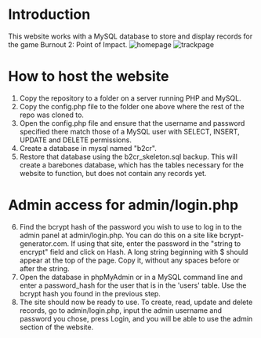 # Introduction
This website works with a MySQL database to store and display records for the game Burnout 2: Point of Impact.
![homepage](https://user-images.githubusercontent.com/34139270/141879969-f9f522b5-00e1-40f4-a946-8cc7e44ad8a2.png)
![trackpage](https://user-images.githubusercontent.com/34139270/141879997-04df869e-84e1-438c-9b7c-573d10b1831f.png)
# How to host the website
1. Copy the repository to a folder on a server running PHP and MySQL.
2. Copy the config.php file to the folder one above where the rest of the repo was cloned to.
3. Open the config.php file and ensure that the username and password specified there match those of a MySQL user with SELECT, INSERT, UPDATE and DELETE permissions.
4. Create a database in mysql named "b2cr".
5. Restore that database using the b2cr_skeleton.sql backup. This will create a barebones database, which has the tables necessary for the website to function, but does not contain any records yet.
# Admin access for admin/login.php
6. Find the bcrypt hash of the password you wish to use to log in to the admin panel at admin/login.php. You can do this on a site like bcrypt-generator.com. If using that site, enter the password in the "string to encrypt" field and click on Hash. A long string beginning with $ should appear at the top of the page. Copy it, without any spaces before or after the string.
7. Open the database in phpMyAdmin or in a MySQL command line and enter a password_hash for the user that is in the 'users' table. Use the bcrypt hash you found in the previous step.
8. The site should now be ready to use.
	To create, read, update and delete records, go to admin/login.php, input the admin username and password you chose, press Login, and you will be able to use the admin section of the website.
